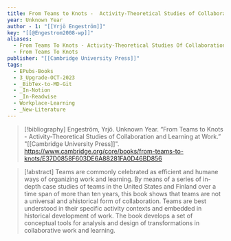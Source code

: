 ```yaml
---
title: From Teams to Knots -  Activity-Theoretical Studies of Collaboration and Learning at Work
year: Unknown Year
author - 1: "[[Yrjö Engeström]]"
key: "[[@Engestrom2008-wp]]"
aliases:
  - From Teams To Knots - Activity-Theoretical Studies Of Collaboration And Learning At Work
  - From Teams To Knots
publisher: "[[Cambridge University Press]]"
tags:
  - EPubs-Books
  - 3_Upgrade-OCT-2023
  - _BibTex-to-MD-Git
  - _In-Notion
  - _In-Readwise
  - Workplace-Learning
  - _New-Literature
---
```


> [!bibliography]
> Engeström, Yrjö. Unknown Year. “From Teams to Knots -  Activity-Theoretical Studies of Collaboration and Learning at Work.” "[[Cambridge University Press]]". https://www.cambridge.org/core/books/from-teams-to-knots/E37D0858F603DE6A88281FA0D46BD856

> [!abstract]
> Teams are commonly celebrated as efficient and humane ways of organizing work and learning. By means of a series of in-depth case studies of teams in the United States and Finland over a time span of more than ten years, this book shows that teams are not a universal and ahistorical form of collaboration. Teams are best understood in their specific activity contexts and embedded in historical development of work. The book develops a set of conceptual tools for analysis and design of transformations in collaborative work and learning.